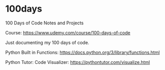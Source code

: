 # 100days
100 Days of Code Notes and Projects

Course: https://www.udemy.com/course/100-days-of-code

Just documenting my 100 days of code.

Python Built in Functions: https://docs.python.org/3/library/functions.html

Python Tutor: Code Visualizer: https://pythontutor.com/visualize.html
